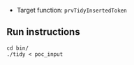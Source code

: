 - Target function: `prvTidyInsertedToken`

## Run instructions
```
cd bin/
./tidy < poc_input
```


